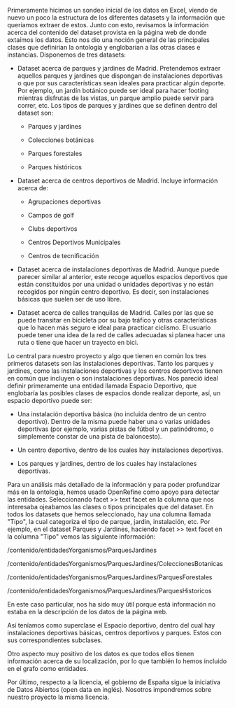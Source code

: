Primeramente hicimos un sondeo inicial de los datos en Excel, viendo de nuevo un poco la estructura de los diferentes datasets y la información que queríamos extraer de estos. Junto con esto, revisamos la información acerca del contenido del dataset provista en la página web de donde extaímos los datos. Esto nos dio una noción general de las principales clases que definirian la ontología y englobarían a las otras clases e instancias.
Disponemos de tres datasets:

* Dataset acerca de parques y jardines de Madrid. Pretendemos extraer aquellos parques y jardines que dispongan de instalaciones deportivas o que por sus características sean ideales para practicar algún deporte. Por ejemplo, un jardín botánico puede ser ideal para hacer footing mientras disfrutas de las vistas, un parque amplio puede servir para correr, etc. Los tipos de parques y jardines que se definen dentro del dataset son:

    * Parques y jardines

    * Colecciones botánicas

    * Parques forestales

    * Parques históricos

* Dataset acerca de centros deportivos de Madrid. Incluye información acerca de:

    * Agrupaciones deportivas

    * Campos de golf

    * Clubs deportivos

    * Centros Deportivos Municipales

    * Centros de tecnificación

* Dataset acerca de instalaciones deportivas de Madrid. Aunque puede parecer similar al anterior, este recoge aquellos espacios deportivos que están constituidos por una unidad o unidades deportivas y no están recogidos por ningún centro deportivo. Es decir, son instalaciones básicas que suelen ser de uso libre.

* Dataset acerca de calles tranquilas de Madrid. Calles por las que se puede transitar en bicicleta por su bajo tráfico y otras características que lo hacen más seguro e ideal para practicar ciclismo. El usuario puede tener una idea de la red de calles adecuadas si planea hacer una ruta o tiene que hacer un trayecto en bici.

Lo central para nuestro proyecto y algo que tienen en común los tres primeros datasets son las instalaciones deportivas. Tanto los parques y jardines, como las instalaciones deportivas y los centros deportivos tienen en común que incluyen o son instalaciones deportivas. Nos pareció ideal definir primeramente una entidad llamada Espacio Deportivo, que englobaría las posibles clases de espacios donde realizar deporte, así, un espacio deportivo puede ser:

* Una instalación deportiva básica (no incluida dentro de un centro deportivo). Dentro de la misma puede haber una o varias unidades deportivas (por ejemplo, varias pistas de fútbol y un patinódromo, o simplemente constar de una pista de baloncesto).

* Un centro deportivo, dentro de los cuales hay instalaciones deportivas.

* Los parques y jardines, dentro de los cuales hay instalaciones deportivas.

Para un análisis más detallado de la información y para poder profundizar más en la ontología, hemos usado OpenRefine como apoyo para detectar las entidades. Seleccionando facet >> text facet en la columna que nos interesaba ojeabamos las clases o tipos principales que del dataset. En todos los datasets que hemos seleccionado, hay una columna llamada "Tipo", la cual categoriza el tipo de parque, jardin, instalación, etc. Por ejemplo, en el dataset Parques y Jardines, haciendo facet >> text facet en la columna "Tipo" vemos las siguiente información:

/contenido/entidadesYorganismos/ParquesJardines

/contenido/entidadesYorganismos/ParquesJardines/ColeccionesBotanicas

/contenido/entidadesYorganismos/ParquesJardines/ParquesForestales

/contenido/entidadesYorganismos/ParquesJardines/ParquesHistoricos

En este caso particular, nos ha sido muy útil porque está información no estaba en la descripción de los datos de la página web. 

Así teníamos como superclase el Espacio deportivo, dentro del cual hay instalaciones deportivas básicas, centros deportivos y parques. Estos con sus correspondientes subclases. 

Otro aspecto muy positivo de los datos es que todos ellos tienen información acerca de su localización, por lo que también lo hemos incluido en el grafo como entidades.

Por último, respecto a la licencia, el gobierno de España sigue la iniciativa de Datos Abiertos (open data en inglés). Nosotros impondremos sobre nuestro proyecto la misma licencia.
